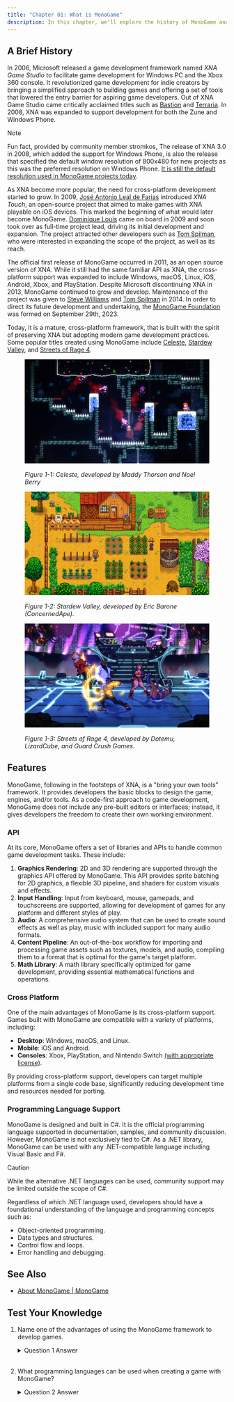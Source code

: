```yaml
---
title: "Chapter 01: What is MonoGame"
description: In this chapter, we'll explore the history of MonoGame and what features it provides developers to create games.
---
```


## A Brief History

In 2006, Microsoft released a game development framework named *XNA Game Studio* to facilitate game development for Windows PC and the Xbox 360 console. It revolutionized game development for indie creators by bringing a simplified approach to building games and offering a set of tools that lowered the entry barrier for aspiring game developers. Out of XNA Game Studio came critically acclaimed titles such as [Bastion](https://www.supergiantgames.com/games/bastion/) and [Terraria](https://terraria.org/). In 2008, XNA was expanded to support development for both the Zune and Windows Phone.

> [!NOTE]
>
> Fun fact, provided by community member stromkos, The release of XNA 3.0 in 2008, which added the support for Windows Phone, is also the release that specified the default window resolution of 800x480 for new projects as this was the preferred resolution on Windows Phone. [It is still the default resolution used in MonoGame projects today](https://github.com/MonoGame/MonoGame/blob/8b35cf50783777507cd6b21828ed0109b3b07b50/MonoGame.Framework/GraphicsDeviceManager.cs#L44).

As XNA become more popular, the need for cross-platform development started to grow. In 2009, [José Antonio Leal de Farias](https://github.com/jalf) introduced *XNA Touch*, an open-source project that aimed to make games with XNA playable on iOS devices. This marked the beginning of what would later become MonoGame. [Dominique Louis](https://github.com/CartBlanche) came on board in 2009 and soon took over as full-time project lead, driving its initial development and expansion. The project attracted other developers such as [Tom Spilman](https://github.com/tomspilman), who were interested in expanding the scope of the project, as well as its reach.

The official first release of MonoGame occurred in 2011, as an open source version of XNA. While it still had the same familiar API as XNA, the cross-platform support was expanded to include Windows, macOS, Linux, iOS, Android, Xbox, and PlayStation. Despite Microsoft discontinuing XNA in 2013, MonoGame continued to grow and develop. Maintenance of the project was given to [Steve Williams](https://github.com/KonajuGames) and [Tom Spilman](https://github.com/tomspilman) in 2014. In order to direct its future development and undertaking, the [MonoGame Foundation](https://monogame.net/about/) was formed on September 29th, 2023.

Today, it is a mature, cross-platform framework, that is built with the spirit of preserving XNA but adopting modern game development practices. Some popular titles created using MonoGame include [Celeste](https://store.steampowered.com/app/504230/Celeste/), [Stardew Valley](https://store.steampowered.com/app/413150/Stardew\_Valley/), and [Streets of Rage 4](https://store.steampowered.com/app/985890/Streets\_of\_Rage\_4/).

<figure><img src="./images/celeste.png" alt="Figure 1-1: Celeste, developed by Maddy Thorson and Noel Berry"><figcaption><p><em>Figure 1-1: Celeste, developed by Maddy Thorson and Noel Berry</em></p></figcaption></figure>

<figure><img src="./images/stardew-valley.png" alt="Figure 1-2: Stardew Valley, developed by Eric Barone (ConcernedApe)."><figcaption><p><em>Figure 1-2: Stardew Valley, developed by Eric Barone (ConcernedApe).</em></p></figcaption></figure>

<figure><img src="./images/sor4.jpg" alt="Figure 1-3: Streets of Rage 4, developed by Dotemu, LizardCube, and Guard Crush Games."><figcaption><p><em>Figure 1-3: Streets of Rage 4, developed by Dotemu, LizardCube, and Guard Crush Games.</em></p></figcaption></figure>

## Features

MonoGame, following in the footsteps of XNA, is a "bring your own tools" framework. It provides developers the basic blocks to design the game, engines, and/or tools. As a code-first approach to game development, MonoGame does not include any pre-built editors or interfaces; instead, it gives developers the freedom to create their own working environment.

### API

At its core, MonoGame offers a set of libraries and APIs to handle common game development tasks. These include:

1. **Graphics Rendering**: 2D and 3D rendering are supported through the graphics API offered by MonoGame. This API provides sprite batching for 2D graphics, a flexible 3D pipeline, and shaders for custom visuals and effects.
2. **Input Handling**: Input from keyboard, mouse, gamepads, and touchscreens are supported, allowing for development of games for any platform and different styles of play.
3. **Audio**: A comprehensive audio system that can be used to create sound effects as well as play, music with included support for many audio formats.
4. **Content Pipeline**: An out-of-the-box workflow for importing and processing game assets such as textures, models, and audio, compiling them to a format that is optimal for the game's target platform.
5. **Math Library**: A math library specifically optimized for game development, providing essential mathematical functions and operations.

### Cross Platform

One of the main advantages of MonoGame is its cross-platform support. Games built with MonoGame are compatible with a variety of platforms, including:

* **Desktop**: Windows, macOS, and Linux.
* **Mobile**: iOS and Android.
* **Consoles**: Xbox, PlayStation, and Nintendo Switch [(with appropriate license)](https://docs.monogame.net/articles/console\_access.html).

By providing cross-platform support, developers can target multiple platforms from a single code base, significantly reducing development time and resources needed for porting.

### Programming Language Support

MonoGame is designed and built in C#. It is the official programming language supported in documentation, samples, and community discussion. However, MonoGame is not exclusively tied to C#. As a .NET library, MonoGame can be used with any .NET-compatible language including Visual Basic and F#.

> [!CAUTION] 
> While the alternative .NET languages can be used, community support may be limited outside the scope of C#.

Regardless of which .NET language used, developers should have a foundational understanding of the language and programming concepts such as:

* Object-oriented programming.
* Data types and structures.
* Control flow and loops.
* Error handling and debugging.

## See Also

* [About MonoGame | MonoGame](https://monogame.net/about)

## Test Your Knowledge

1. Name one of the advantages of using the MonoGame framework to develop games.

    <details>
    <summary>Question 1 Answer</summary>
    
    > Any of the following are advantages of using the MonoGame
    > 1. It provides cross-platform support, allowing developers to target multiple platforms from a single code base.
    >
    > 2. It offers a set of libraries and APIs common for game development tasks, such as graphics rendering, input handling, audio, and content management
    >
    > 3. It is a "bring your own tools" framework, giving developers flexibility in their working environment.

    </details><br />


2. What programming languages can be used when creating a game with MonoGame?

    <details>
    <summary>Question 2 Answer</summary>
    
    > The primary language used is C#, which is the same language that the MonoGame framework is developed in.  However, any .NET language can be used, such as F# or Visual Basic.
    
    </details><br />